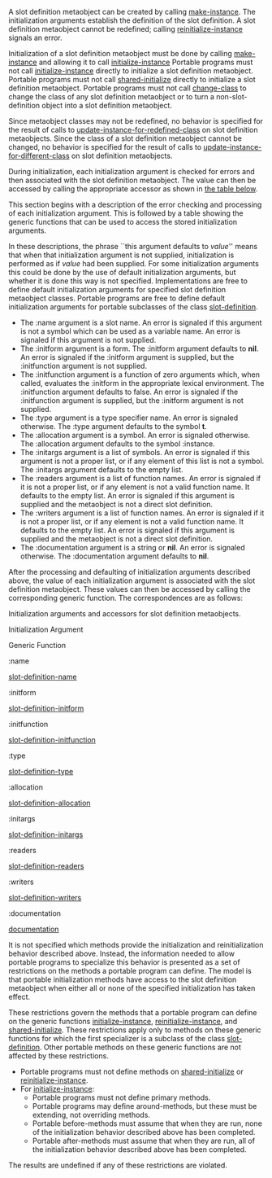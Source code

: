 <!-- ### Initialization of Slot Definition Metaobjects -->

A slot definition metaobject can be created by calling [make-instance](make-instance.html). The initialization arguments establish the definition of the slot definition. A slot definition metaobject cannot be redefined; calling [reinitialize-instance](http://www.lispworks.com/documentation/HyperSpec/Body/f_reinit.htm#reinitialize-instance) signals an error.

Initialization of a slot definition metaobject must be done by calling [make-instance](make-instance.html) and allowing it to call [initialize-instance](http://www.lispworks.com/documentation/HyperSpec/Body/f_init_i.htm#initialize-instance) Portable programs must not call [initialize-instance](http://www.lispworks.com/documentation/HyperSpec/Body/f_init_i.htm#initialize-instance) directly to initialize a slot definition metaobject. Portable programs must not call [shared-initialize](https://www.lispworks.com/documentation/HyperSpec/Body/f_shared.htm#shared-initialize) directly to initialize a slot definition metaobject. Portable programs must not call [change-class](change-class.html) to change the class of any slot definition metaobject or to turn a non-slot-definition object into a slot definition metaobject.

Since metaobject classes may not be redefined, no behavior is specified for the result of calls to [update-instance-for-redefined-class](update-instance-for-redefined-class.html) on slot definition metaobjects. Since the class of a slot definition metaobject cannot be changed, no behavior is specified for the result of calls to [update-instance-for-different-class](update-instance-for-different-class) on slot definition metaobjects.

During initialization, each initialization argument is checked for errors and then associated with the slot definition metaobject. The value can then be accessed by calling the appropriate accessor as shown in [the table below](#slotd-mo-initargs).

This section begins with a description of the error checking and processing of each initialization argument. This is followed by a table showing the generic functions that can be used to access the stored initialization arguments.

In these descriptions, the phrase \`\`this argument defaults to _value_'' means that when that initialization argument is not supplied, initialization is performed as if _value_ had been supplied. For some initialization arguments this could be done by the use of default initialization arguments, but whether it is done this way is not specified. Implementations are free to define default initialization arguments for specified slot definition metaobject classes. Portable programs are free to define default initialization arguments for portable subclasses of the class [slot-definition](slot-definition.html).

* The :name argument is a slot name. An error is signaled if this argument is not a symbol which can be used as a variable name. An error is signaled if this argument is not supplied.
* The :initform argument is a form. The :initform argument defaults to **nil**. An error is signaled if the :initform argument is supplied, but the :initfunction argument is not supplied.
* The :initfunction argument is a function of zero arguments which, when called, evaluates the :initform in the appropriate lexical environment. The :initfunction argument defaults to false. An error is signaled if the :initfunction argument is supplied, but the :initform argument is not supplied.
* The :type argument is a type specifier name. An error is signaled otherwise. The :type argument defaults to the symbol **t**.
* The :allocation argument is a symbol. An error is signaled otherwise. The :allocation argument defaults to the symbol :instance.
* The :initargs argument is a list of symbols. An error is signaled if this argument is not a proper list, or if any element of this list is not a symbol. The :initargs argument defaults to the empty list.
* The :readers argument is a list of function names. An error is signaled if it is not a proper list, or if any element is not a valid function name. It defaults to the empty list. An error is signaled if this argument is supplied and the metaobject is not a direct slot definition.
* The :writers argument is a list of function names. An error is signaled if it is not a proper list, or if any element is not a valid function name. It defaults to the empty list. An error is signaled if this argument is supplied and the metaobject is not a direct slot definition.
* The :documentation argument is a string or **nil**. An error is signaled otherwise. The :documentation argument defaults to **nil**.

After the processing and defaulting of initialization arguments described above, the value of each initialization argument is associated with the slot definition metaobject. These values can then be accessed by calling the corresponding generic function. The correspondences are as follows:

Initialization arguments and accessors for slot definition metaobjects.

Initialization Argument

Generic Function

:name

[slot-definition-name](slot-definition-name.html)

:initform

[slot-definition-initform](slot-definition-initform.html)

:initfunction

[slot-definition-initfunction](slot-definition-initfunction.html)

:type

[slot-definition-type](slot-definition-type.html)

:allocation

[slot-definition-allocation](slot-definition-allocation.html)

:initargs

[slot-definition-initargs](slot-definition-initargs.html)

:readers

[slot-definition-readers](slot-definition-readers.html)

:writers

[slot-definition-writers](slot-definition-writers.html)

:documentation

[documentation](documentation.html)

It is not specified which methods provide the initialization and reinitialization behavior described above. Instead, the information needed to allow portable programs to specialize this behavior is presented as a set of restrictions on the methods a portable program can define. The model is that portable initialization methods have access to the slot definition metaobject when either all or none of the specified initialization has taken effect.

These restrictions govern the methods that a portable program can define on the generic functions [initialize-instance](http://www.lispworks.com/documentation/HyperSpec/Body/f_init_i.htm#initialize-instance), [reinitialize-instance](http://www.lispworks.com/documentation/HyperSpec/Body/f_reinit.htm#reinitialize-instance), and [shared-initialize](https://www.lispworks.com/documentation/HyperSpec/Body/f_shared.htm#shared-initialize). These restrictions apply only to methods on these generic functions for which the first specializer is a subclass of the class [slot-definition](slot-definition.html). Other portable methods on these generic functions are not affected by these restrictions.

* Portable programs must not define methods on [shared-initialize](https://www.lispworks.com/documentation/HyperSpec/Body/f_shared.htm#shared-initialize) or [reinitialize-instance](http://www.lispworks.com/documentation/HyperSpec/Body/f_reinit.htm#reinitialize-instance).
* For [initialize-instance](http://www.lispworks.com/documentation/HyperSpec/Body/f_init_i.htm#initialize-instance):
  * Portable programs must not define primary methods.
  * Portable programs may define around-methods, but these must be extending, not overriding methods.
  * Portable before-methods must assume that when they are run, none of the initialization behavior described above has been completed.
  * Portable after-methods must assume that when they are run, all of the initialization behavior described above has been completed.

The results are undefined if any of these restrictions are violated.
